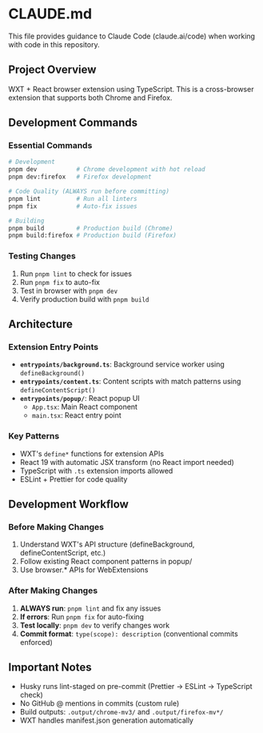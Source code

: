 # CLAUDE.md

This file provides guidance to Claude Code (claude.ai/code) when working with code in this repository.

## Project Overview

WXT + React browser extension using TypeScript. This is a cross-browser extension that supports both Chrome and Firefox.

## Development Commands

### Essential Commands

```bash
# Development
pnpm dev           # Chrome development with hot reload
pnpm dev:firefox   # Firefox development

# Code Quality (ALWAYS run before committing)
pnpm lint          # Run all linters
pnpm fix           # Auto-fix issues

# Building
pnpm build         # Production build (Chrome)
pnpm build:firefox # Production build (Firefox)
```

### Testing Changes

1. Run `pnpm lint` to check for issues
2. Run `pnpm fix` to auto-fix
3. Test in browser with `pnpm dev`
4. Verify production build with `pnpm build`

## Architecture

### Extension Entry Points

- **`entrypoints/background.ts`**: Background service worker using `defineBackground()`
- **`entrypoints/content.ts`**: Content scripts with match patterns using `defineContentScript()`
- **`entrypoints/popup/`**: React popup UI
  - `App.tsx`: Main React component
  - `main.tsx`: React entry point

### Key Patterns

- WXT's `define*` functions for extension APIs
- React 19 with automatic JSX transform (no React import needed)
- TypeScript with `.ts` extension imports allowed
- ESLint + Prettier for code quality

## Development Workflow

### Before Making Changes

1. Understand WXT's API structure (defineBackground, defineContentScript, etc.)
2. Follow existing React component patterns in popup/
3. Use browser.\* APIs for WebExtensions

### After Making Changes

1. **ALWAYS run**: `pnpm lint` and fix any issues
2. **If errors**: Run `pnpm fix` for auto-fixing
3. **Test locally**: `pnpm dev` to verify changes work
4. **Commit format**: `type(scope): description` (conventional commits enforced)

## Important Notes

- Husky runs lint-staged on pre-commit (Prettier → ESLint → TypeScript check)
- No GitHub @ mentions in commits (custom rule)
- Build outputs: `.output/chrome-mv3/` and `.output/firefox-mv*/`
- WXT handles manifest.json generation automatically
